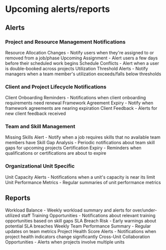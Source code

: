 # Upcoming alerts/reports

## Alerts

### Project and Resource Management Notifications

Resource Allocation Changes - Notify users when they're assigned to or removed from a job/phase
Upcoming Assignment - Alert users a few days before their scheduled work begins
Schedule Conflicts - Alert when a user is double-booked across projects
Utilization Threshold Alerts - Notify managers when a team member's utilization exceeds/falls below thresholds

### Client and Project Lifecycle Notifications

Client Onboarding Reminders - Notifications when client onboarding requirements need renewal
Framework Agreement Expiry - Notify when framework agreements are nearing expiration
Client Feedback - Alerts for new client feedback received

### Team and Skill Management

Missing Skills Alert - Notify when a job requires skills that no available team members have
Skill Gap Analysis - Periodic notifications about team skill gaps for upcoming projects
Certification Expiry - Reminders when qualifications or certifications are about to expire

### Organizational Unit Specific

Unit Capacity Alerts - Notifications when a unit's capacity is near its limit
Unit Performance Metrics - Regular summaries of unit performance metrics

## Reports

Workload Balance - Weekly workload summary and alerts for over/under-utilized staff
Training Opportunities - Notifications about relevant training opportunities based on skill gaps
SLA Breach Risk - Early warnings about potential SLA breaches
Weekly Team Performance Summary - Regular updates on team metrics
Project Health Score Alerts - Notifications when project health indicators change significantly
Cross-Unit Collaboration Opportunities - Alerts when projects involve multiple units
